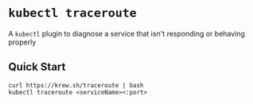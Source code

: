 # `kubectl traceroute`

A `kubectl` plugin to diagnose a service that isn't responding or behaving properly

## Quick Start

```
curl https://krew.sh/traceroute | bash
kubectl traceroute <serviceName><:port>
```

